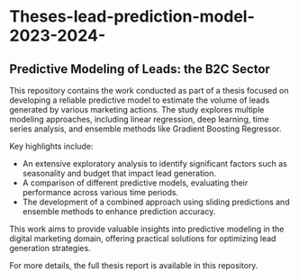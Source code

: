 # Theses-lead-prediction-model-2023-2024-
## Predictive Modeling of Leads: the B2C Sector

This repository contains the work conducted as part of a thesis focused on developing a reliable predictive model to estimate the volume of leads generated by various marketing actions. The study explores multiple modeling approaches, including linear regression, deep learning, time series analysis, and ensemble methods like Gradient Boosting Regressor.

Key highlights include:
- An extensive exploratory analysis to identify significant factors such as seasonality and budget that impact lead generation.
- A comparison of different predictive models, evaluating their performance across various time periods.
- The development of a combined approach using sliding predictions and ensemble methods to enhance prediction accuracy.

This work aims to provide valuable insights into predictive modeling in the digital marketing domain, offering practical solutions for optimizing lead generation strategies.

For more details, the full thesis report is available in this repository.
